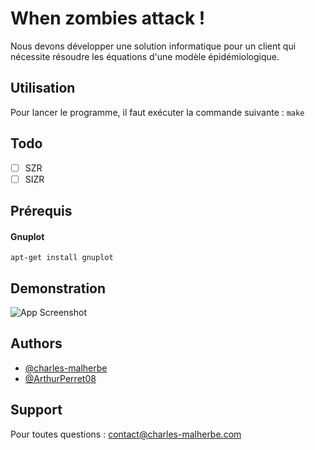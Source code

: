 
# When zombies attack !

Nous devons développer une solution informatique pour un client qui nécessite résoudre les équations d'une modèle épidémiologique.

## Utilisation

Pour lancer le programme, il faut exécuter la commande suivante :  ``make``

## Todo

* [ ] SZR
* [ ] SIZR

## Prérequis

#### Gnuplot

``apt-get install gnuplot``

## Demonstration

![App Screenshot](https://via.placeholder.com/468x300?text=App+Screenshot+Here)

## Authors

- [@charles-malherbe](https://www.github.com/charles-malherbe)
- [@ArthurPerret08](https://www.github.com/ArthurPerret08)

## Support

Pour toutes questions : contact@charles-malherbe.com
